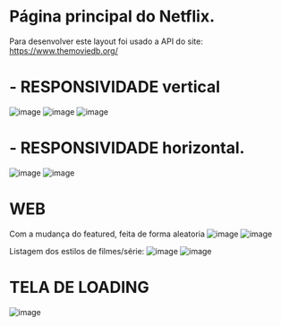 # Página principal do Netflix.
  Para desenvolver este layout foi usado a API do site: https://www.themoviedb.org/

# - RESPONSIVIDADE vertical
![image](https://user-images.githubusercontent.com/69858181/121831685-7254ef00-cc9e-11eb-9a3f-8b8886d2b175.png)
![image](https://user-images.githubusercontent.com/69858181/121831701-7da81a80-cc9e-11eb-90be-6811166410a1.png)
![image](https://user-images.githubusercontent.com/69858181/121831710-84cf2880-cc9e-11eb-8f83-23cdb9d68fcf.png)

# - RESPONSIVIDADE horizontal.
![image](https://user-images.githubusercontent.com/69858181/121831751-a0d2ca00-cc9e-11eb-94f2-364d34bd3723.png)
![image](https://user-images.githubusercontent.com/69858181/121831757-a8926e80-cc9e-11eb-9335-04b87c05d9ff.png)


# WEB
 Com a mudança do featured, feita de forma aleatoria
![image](https://user-images.githubusercontent.com/69858181/121830931-99aabc80-cc9c-11eb-8349-5c0c8acbddb7.png)
![image](https://user-images.githubusercontent.com/69858181/121831143-235a8a00-cc9d-11eb-96d3-a6fb055ca954.png)

 Listagem dos estilos de filmes/série:
![image](https://user-images.githubusercontent.com/69858181/121832502-9285ad80-cca0-11eb-84c8-8c1e91ca1f3e.png)
![image](https://user-images.githubusercontent.com/69858181/121832521-9fa29c80-cca0-11eb-9677-07feac417d25.png)


#  TELA DE LOADING
![image](https://user-images.githubusercontent.com/69858181/121826576-c22bba00-cc8e-11eb-860e-2c2ff4ecfe3a.png)
  

